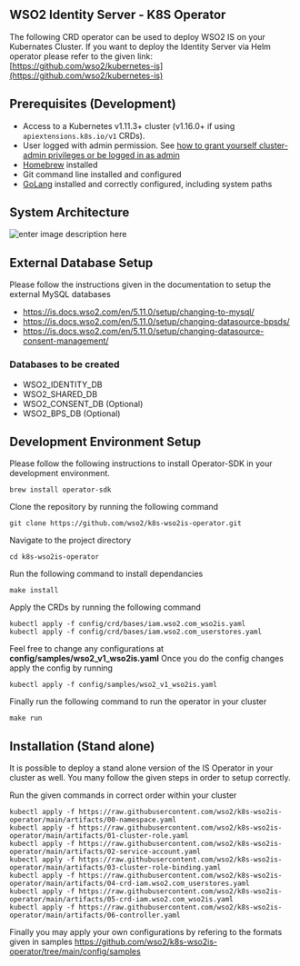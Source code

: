 
## WSO2 Identity Server - K8S Operator

The following CRD operator can be used to deploy WSO2 IS on your Kubernates Cluster. If you want to deploy the Identity
Server via Helm operator please refer to the given
link:  [https://github.com/wso2/kubernetes-is](https://github.com/wso2/kubernetes-is)

## Prerequisites (Development)[](https://sdk.operatorframework.io/docs/building-operators/golang/tutorial/#prerequisites)

- Access to a Kubernetes v1.11.3+ cluster (v1.16.0+ if using  `apiextensions.k8s.io/v1`  CRDs).
- User logged with admin permission.
  See  [how to grant yourself cluster-admin privileges or be logged in as admin](https://cloud.google.com/kubernetes-engine/docs/how-to/role-based-access-control#iam-rolebinding-bootstrap)
- [Homebrew](https://brew.sh/) installed
- Git command line installed and configured
- [GoLang](https://golang.org/) installed and correctly configured, including system paths

## System Architecture
![enter image description here](https://user-images.githubusercontent.com/3047253/105663226-b9149900-5ef7-11eb-825b-0413649a99ed.jpg)

## External Database Setup

Please follow the instructions given in the documentation to setup the external MySQL databases

- https://is.docs.wso2.com/en/5.11.0/setup/changing-to-mysql/
- https://is.docs.wso2.com/en/5.11.0/setup/changing-datasource-bpsds/
- https://is.docs.wso2.com/en/5.11.0/setup/changing-datasource-consent-management/

### Databases to be created

- WSO2_IDENTITY_DB
- WSO2_SHARED_DB
- WSO2_CONSENT_DB (Optional)
- WSO2_BPS_DB (Optional)

## Development Environment Setup

Please follow the following instructions to install Operator-SDK in your development environment.

    brew install operator-sdk

Clone the repository by running the following command

    git clone https://github.com/wso2/k8s-wso2is-operator.git

Navigate to the project directory

    cd k8s-wso2is-operator

Run the following command to install dependancies

    make install


Apply the CRDs by running the following command

    kubectl apply -f config/crd/bases/iam.wso2.com_wso2is.yaml
    kubectl apply -f config/crd/bases/iam.wso2.com_userstores.yaml

Feel free to change any configurations at **config/samples/wso2_v1_wso2is.yaml**
Once you do the config changes apply the config by running

    kubectl apply -f config/samples/wso2_v1_wso2is.yaml

Finally run the following command to run the operator in your cluster

    make run

## Installation (Stand alone)

It is possible to deploy a stand alone version of the IS Operator in your cluster as well. You many follow the given steps in order to setup correctly.

Run the given commands in correct order within your cluster

    kubectl apply -f https://raw.githubusercontent.com/wso2/k8s-wso2is-operator/main/artifacts/00-namespace.yaml
    kubectl apply -f https://raw.githubusercontent.com/wso2/k8s-wso2is-operator/main/artifacts/01-cluster-role.yaml
    kubectl apply -f https://raw.githubusercontent.com/wso2/k8s-wso2is-operator/main/artifacts/02-service-account.yaml
    kubectl apply -f https://raw.githubusercontent.com/wso2/k8s-wso2is-operator/main/artifacts/03-cluster-role-binding.yaml
    kubectl apply -f https://raw.githubusercontent.com/wso2/k8s-wso2is-operator/main/artifacts/04-crd-iam.wso2.com_userstores.yaml
    kubectl apply -f https://raw.githubusercontent.com/wso2/k8s-wso2is-operator/main/artifacts/05-crd-iam.wso2.com_wso2is.yaml
    kubectl apply -f https://raw.githubusercontent.com/wso2/k8s-wso2is-operator/main/artifacts/06-controller.yaml
    
Finally you may apply your own configurations by refering to the formats given in samples
https://github.com/wso2/k8s-wso2is-operator/tree/main/config/samples
